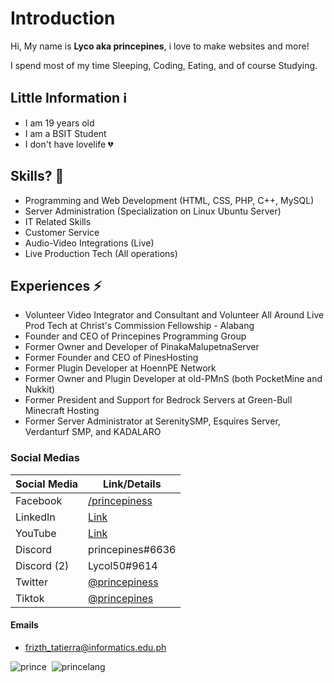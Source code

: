 # Introduction
Hi, My name is **Lyco aka princepines**, i love to make websites and more!

I spend most of my time Sleeping, Coding, Eating, and of course Studying.

## Little Information ℹ
- I am 19 years old
- I am a BSIT Student
- I don't have lovelife 💔

## Skills? 🤔
- Programming and Web Development (HTML, CSS, PHP, C++, MySQL)
- Server Administration (Specialization on Linux Ubuntu Server)
- IT Related Skills
- Customer Service
- Audio-Video Integrations (Live)
- Live Production Tech (All operations)

## Experiences ⚡
- Volunteer Video Integrator and Consultant and Volunteer All Around Live Prod Tech at Christ's Commission Fellowship - Alabang
- Founder and CEO of Princepines Programming Group
- Former Owner and Developer of PinakaMalupetnaServer
- Former Founder and CEO of PinesHosting
- Former Plugin Developer at HoennPE Network
- Former Owner and Plugin Developer at old-PMnS (both PocketMine and Nukkit)
- Former President and Support for Bedrock Servers at Green-Bull Minecraft Hosting
- Former Server Administrator at SerenitySMP, Esquires Server, Verdanturf SMP, and KADALARO


### Social Medias
| Social Media | Link/Details |
| ----------- | ----------- |
| Facebook  | <a href="https://fb.me/princepiness">/princepiness</a>
| LinkedIn | [Link](https://www.linkedin.com/in/princepines/)
| YouTube | <a href="https://www.youtube.com/channel/UCcltou22yjHJpffh88FiVEA">Link</a>
| Discord | princepines#6636 |
| Discord (2) | Lycol50#9614 |
| Twitter | <a href="https://twitter.com/princepiness">@princepiness</a>
| Tiktok | <a href="https://tiktok.com/@princepines">@princepines</a>

#### Emails
- frizth_tatierra@informatics.edu.ph

![prince](https://github-readme-stats.vercel.app/api?username=Lycol50&show_icons=true&theme=gotham)&nbsp;
![princelang](https://github-readme-stats.vercel.app/api/top-langs/?username=Lycol50&layout=compact&theme=gotham)

<!--
**Lycol50/Lycol50** is a ✨ _special_ ✨ repository because its `README.md` (this file) appears on your GitHub profile.

Here are some ideas to get you started:

- 🔭 I’m currently working on ...
- 🌱 I’m currently learning ...
- 👯 I’m looking to collaborate on ...
- 🤔 I’m looking for help with ...
- 💬 Ask me about ...
- 📫 How to reach me: ...
- 😄 Pronouns: ...
- ⚡ Fun fact: ...
-->
